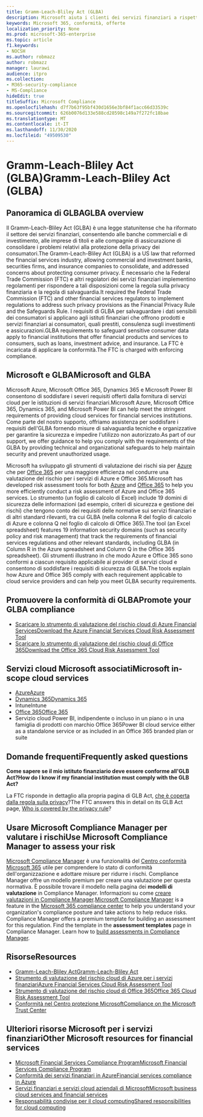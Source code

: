 ```yaml
---
title: Gramm-Leach-Bliley Act (GLBA)
description: Microsoft aiuta i clienti dei servizi finanziari a rispettare i requisiti di sicurezza e privacy del Gramm-Leach-Bliley Act (GLBA).
keywords: Microsoft 365, conformità, offerte
localization_priority: None
ms.prod: microsoft-365-enterprise
ms.topic: article
f1.keywords:
- NOCSH
ms.author: robmazz
author: robmazz
manager: laurawi
audience: itpro
ms.collection:
- M365-security-compliance
- MS-Compliance
hideEdit: true
titleSuffix: Microsoft Compliance
ms.openlocfilehash: d7f7b63f95bf430d1656e3bf84f1acc66d33539c
ms.sourcegitcommit: 626b0076d133e588cd28598c149a7f272fc18bae
ms.translationtype: MT
ms.contentlocale: it-IT
ms.lasthandoff: 11/30/2020
ms.locfileid: "49509530"
---
```

# <a name="gramm-leach-bliley-act-glba"></a><span data-ttu-id="afa6e-104">Gramm-Leach-Bliley Act (GLBA)</span><span class="sxs-lookup"><span data-stu-id="afa6e-104">Gramm-Leach-Bliley Act (GLBA)</span></span>

## <a name="glba-overview"></a><span data-ttu-id="afa6e-105">Panoramica di GLBA</span><span class="sxs-lookup"><span data-stu-id="afa6e-105">GLBA overview</span></span>

<span data-ttu-id="afa6e-106">Il Gramm-Leach-Bliley Act (GLBA) è una legge statunitense che ha riformato il settore dei servizi finanziari, consentendo alle banche commerciali e di investimento, alle imprese di titoli e alle compagnie di assicurazione di consolidare i problemi relativi alla protezione della privacy dei consumatori.</span><span class="sxs-lookup"><span data-stu-id="afa6e-106">The Gramm-Leach-Bliley Act (GLBA) is a US law that reformed the financial services industry, allowing commercial and investment banks, securities firms, and insurance companies to consolidate, and addressed concerns about protecting consumer privacy.</span></span> <span data-ttu-id="afa6e-107">È necessario che la Federal Trade Commission (FTC) e altri regolatori dei servizi finanziari implementino regolamenti per rispondere a tali disposizioni come la regola sulla privacy finanziaria e la regola di salvaguardia.</span><span class="sxs-lookup"><span data-stu-id="afa6e-107">It required the Federal Trade Commission (FTC) and other financial services regulators to implement regulations to address such privacy provisions as the Financial Privacy Rule and the Safeguards Rule.</span></span> <span data-ttu-id="afa6e-108">I requisiti di GLBA per salvaguardare i dati sensibili dei consumatori si applicano agli istituti finanziari che offrono prodotti e servizi finanziari ai consumatori, quali prestiti, consulenza sugli investimenti e assicurazioni.</span><span class="sxs-lookup"><span data-stu-id="afa6e-108">GLBA requirements to safeguard sensitive consumer data apply to financial institutions that offer financial products and services to consumers, such as loans, investment advice, and insurance.</span></span> <span data-ttu-id="afa6e-109">La FTC è incaricata di applicare la conformità.</span><span class="sxs-lookup"><span data-stu-id="afa6e-109">The FTC is charged with enforcing compliance.</span></span>

## <a name="microsoft-and-glba"></a><span data-ttu-id="afa6e-110">Microsoft e GLBA</span><span class="sxs-lookup"><span data-stu-id="afa6e-110">Microsoft and GLBA</span></span>

<span data-ttu-id="afa6e-111">Microsoft Azure, Microsoft Office 365, Dynamics 365 e Microsoft Power BI consentono di soddisfare i severi requisiti offerti dalla fornitura di servizi cloud per le istituzioni di servizi finanziari.</span><span class="sxs-lookup"><span data-stu-id="afa6e-111">Microsoft Azure, Microsoft Office 365, Dynamics 365, and Microsoft Power BI can help meet the stringent requirements of providing cloud services for financial services institutions.</span></span> <span data-ttu-id="afa6e-112">Come parte del nostro supporto, offriamo assistenza per soddisfare i requisiti dell'GLBA fornendo misure di salvaguardia tecniche e organizzative per garantire la sicurezza e impedire l'utilizzo non autorizzato.</span><span class="sxs-lookup"><span data-stu-id="afa6e-112">As part of our support, we offer guidance to help you comply with the requirements of the GLBA by providing technical and organizational safeguards to help maintain security and prevent unauthorized usage.</span></span>

<span data-ttu-id="afa6e-113">Microsoft ha sviluppato gli strumenti di valutazione dei rischi sia per [Azure](https://servicetrust.microsoft.com/ViewPage/TrustDocuments?command=Download&downloadType=Document&downloadId=6b218946-c235-4234-9beb-d557e39a3f44&docTab=6d000410-c9e9-11e7-9a91-892aae8839ad_Compliance_Guides) che per [Office 365](https://servicetrust.microsoft.com/ViewPage/TrustDocuments?command=Download&downloadType=Document&downloadId=55702ffd-c35a-4619-8722-ab71c0c02002&docTab=6d000410-c9e9-11e7-9a91-892aae8839ad_Compliance_Guides) per una maggiore efficienza nel condurre una valutazione del rischio per i servizi di Azure e Office 365.</span><span class="sxs-lookup"><span data-stu-id="afa6e-113">Microsoft has developed risk assessment tools for both [Azure](https://servicetrust.microsoft.com/ViewPage/TrustDocuments?command=Download&downloadType=Document&downloadId=6b218946-c235-4234-9beb-d557e39a3f44&docTab=6d000410-c9e9-11e7-9a91-892aae8839ad_Compliance_Guides) and [Office 365](https://servicetrust.microsoft.com/ViewPage/TrustDocuments?command=Download&downloadType=Document&downloadId=55702ffd-c35a-4619-8722-ab71c0c02002&docTab=6d000410-c9e9-11e7-9a91-892aae8839ad_Compliance_Guides) to help you more efficiently conduct a risk assessment of Azure and Office 365 services.</span></span> <span data-ttu-id="afa6e-114">Lo strumento (un foglio di calcolo di Excel) include 19 domini di sicurezza delle informazioni (ad esempio, criteri di sicurezza e gestione dei rischi) che tengono conto dei requisiti delle normative sui servizi finanziari e di altri standard rilevanti, tra cui GLBA (nella colonna R del foglio di calcolo di Azure e colonna Q nel foglio di calcolo di Office 365).</span><span class="sxs-lookup"><span data-stu-id="afa6e-114">The tool (an Excel spreadsheet) features 19 information security domains (such as security policy and risk management) that track the requirements of financial services regulations and other relevant standards, including GLBA (in Column R in the Azure spreadsheet and Column Q in the Office 365 spreadsheet).</span></span> <span data-ttu-id="afa6e-115">Gli strumenti illustrano in che modo Azure e Office 365 sono conformi a ciascun requisito applicabile ai provider di servizi cloud e consentono di soddisfare i requisiti di sicurezza di GLBA.</span><span class="sxs-lookup"><span data-stu-id="afa6e-115">The tools explain how Azure and Office 365 comply with each requirement applicable to cloud service providers and can help you meet GLBA security requirements.</span></span>

## <a name="promote-your-glba-compliance"></a><span data-ttu-id="afa6e-116">Promuovere la conformità di GLBA</span><span class="sxs-lookup"><span data-stu-id="afa6e-116">Promote your GLBA compliance</span></span>

- [<span data-ttu-id="afa6e-117">Scaricare lo strumento di valutazione del rischio cloud di Azure Financial Services</span><span class="sxs-lookup"><span data-stu-id="afa6e-117">Download the Azure Financial Services Cloud Risk Assessment Tool</span></span>](https://servicetrust.microsoft.com/ViewPage/TrustDocuments?command=Download&downloadType=Document&downloadId=6b218946-c235-4234-9beb-d557e39a3f44&docTab=6d000410-c9e9-11e7-9a91-892aae8839ad_Compliance_Guides)
- [<span data-ttu-id="afa6e-118">Scaricare lo strumento di valutazione del rischio cloud di Office 365</span><span class="sxs-lookup"><span data-stu-id="afa6e-118">Download the Office 365 Cloud Risk Assessment Tool</span></span>](https://servicetrust.microsoft.com/ViewPage/TrustDocuments?command=Download&downloadType=Document&downloadId=55702ffd-c35a-4619-8722-ab71c0c02002&docTab=6d000410-c9e9-11e7-9a91-892aae8839ad_Compliance_Guides)

## <a name="microsoft-in-scope-cloud-services"></a><span data-ttu-id="afa6e-119">Servizi cloud Microsoft associati</span><span class="sxs-lookup"><span data-stu-id="afa6e-119">Microsoft in-scope cloud services</span></span>

- [<span data-ttu-id="afa6e-120">Azure</span><span class="sxs-lookup"><span data-stu-id="afa6e-120">Azure</span></span>](https://aka.ms/AzureCompliance)
- [<span data-ttu-id="afa6e-121">Dynamics 365</span><span class="sxs-lookup"><span data-stu-id="afa6e-121">Dynamics 365</span></span>](https://aka.ms/d365-compliance-list)
- <span data-ttu-id="afa6e-122">Intune</span><span class="sxs-lookup"><span data-stu-id="afa6e-122">Intune</span></span>
- [<span data-ttu-id="afa6e-123">Office 365</span><span class="sxs-lookup"><span data-stu-id="afa6e-123">Office 365</span></span>](https://go.microsoft.com/fwlink/p/?LinkID=2077751)
- <span data-ttu-id="afa6e-124">Servizio cloud Power BI, indipendente o incluso in un piano o in una famiglia di prodotti con marchio Office 365</span><span class="sxs-lookup"><span data-stu-id="afa6e-124">Power BI cloud service either as a standalone service or as included in an Office 365 branded plan or suite</span></span>

## <a name="frequently-asked-questions"></a><span data-ttu-id="afa6e-125">Domande frequenti</span><span class="sxs-lookup"><span data-stu-id="afa6e-125">Frequently asked questions</span></span>

<span data-ttu-id="afa6e-126">**Come sapere se il mio istituto finanziario deve essere conforme all'GLB Act?**</span><span class="sxs-lookup"><span data-stu-id="afa6e-126">**How do I know if my financial institution must comply with the GLB Act?**</span></span>

<span data-ttu-id="afa6e-127">La FTC risponde in dettaglio alla propria pagina di GLB Act, [che è coperta dalla regola sulla privacy](https://www.ftc.gov/tips-advice/business-center/guidance/how-comply-privacy-consumer-financial-information-rule-gramm#whois)?</span><span class="sxs-lookup"><span data-stu-id="afa6e-127">The FTC answers this in detail on its GLB Act page, [Who is covered by the privacy rule](https://www.ftc.gov/tips-advice/business-center/guidance/how-comply-privacy-consumer-financial-information-rule-gramm#whois)?</span></span>

## <a name="use-microsoft-compliance-manager-to-assess-your-risk"></a><span data-ttu-id="afa6e-128">Usare Microsoft Compliance Manager per valutare i rischi</span><span class="sxs-lookup"><span data-stu-id="afa6e-128">Use Microsoft Compliance Manager to assess your risk</span></span>

<span data-ttu-id="afa6e-p104">[Microsoft Compliance Manager](https://docs.microsoft.com/microsoft-365/compliance/compliance-manager) è una funzionalità del [Centro conformità Microsoft 365](https://docs.microsoft.com/microsoft-365/compliance/microsoft-365-compliance-center) utile per comprendere lo stato di conformità dell'organizzazione e adottare misure per ridurre i rischi. Compliance Manager offre un modello premium per creare una valutazione per questa normativa. È possibile trovare il modello nella pagina dei **modelli di valutazione** in Compliance Manager. Informazioni su come [creare valutazioni in Compliance Manager](https://docs.microsoft.com/microsoft-365/compliance/compliance-manager-assessments).</span><span class="sxs-lookup"><span data-stu-id="afa6e-p104">[Microsoft Compliance Manager](https://docs.microsoft.com/microsoft-365/compliance/compliance-manager) is a feature in the [Microsoft 365 compliance center](https://docs.microsoft.com/microsoft-365/compliance/microsoft-365-compliance-center) to help you understand your organization's compliance posture and take actions to help reduce risks. Compliance Manager offers a premium template for building an assessment for this regulation. Find the template in the **assessment templates** page in Compliance Manager. Learn how to [build assessments in Compliance Manager](https://docs.microsoft.com/microsoft-365/compliance/compliance-manager-assessments).</span></span>

## <a name="resources"></a><span data-ttu-id="afa6e-133">Risorse</span><span class="sxs-lookup"><span data-stu-id="afa6e-133">Resources</span></span>

- [<span data-ttu-id="afa6e-134">Gramm-Leach-Bliley Act</span><span class="sxs-lookup"><span data-stu-id="afa6e-134">Gramm-Leach-Bliley Act</span></span>](https://www.ftc.gov/tips-advice/business-center/privacy-and-security/gramm-leach-bliley-act)
- [<span data-ttu-id="afa6e-135">Strumento di valutazione del rischio cloud di Azure per i servizi finanziari</span><span class="sxs-lookup"><span data-stu-id="afa6e-135">Azure Financial Services Cloud Risk Assessment Tool</span></span>](https://servicetrust.microsoft.com/ViewPage/TrustDocuments?command=Download&downloadType=Document&downloadId=6b218946-c235-4234-9beb-d557e39a3f44&docTab=6d000410-c9e9-11e7-9a91-892aae8839ad_Compliance_Guides)
- [<span data-ttu-id="afa6e-136">Strumento di valutazione del rischio cloud di Office 365</span><span class="sxs-lookup"><span data-stu-id="afa6e-136">Office 365 Cloud Risk Assessment Tool</span></span>](https://servicetrust.microsoft.com/ViewPage/TrustDocuments?command=Download&downloadType=Document&downloadId=55702ffd-c35a-4619-8722-ab71c0c02002&docTab=6d000410-c9e9-11e7-9a91-892aae8839ad_Compliance_Guides)
- [<span data-ttu-id="afa6e-137">Conformità nel Centro protezione Microsoft</span><span class="sxs-lookup"><span data-stu-id="afa6e-137">Compliance on the Microsoft Trust Center</span></span>](https://www.microsoft.com/trust-center/compliance/compliance-overview)

## <a name="other-microsoft-resources-for-financial-services"></a><span data-ttu-id="afa6e-138">Ulteriori risorse Microsoft per i servizi finanziari</span><span class="sxs-lookup"><span data-stu-id="afa6e-138">Other Microsoft resources for financial services</span></span>

- [<span data-ttu-id="afa6e-139">Microsoft Financial Services Compliance Program</span><span class="sxs-lookup"><span data-stu-id="afa6e-139">Microsoft Financial Services Compliance Program</span></span>](https://www.microsoft.com/download/details.aspx?id=55332)
- [<span data-ttu-id="afa6e-140">Conformità dei servizi finanziari in Azure</span><span class="sxs-lookup"><span data-stu-id="afa6e-140">Financial services compliance in Azure</span></span>](https://azure.microsoft.com/resources/videos/azurecon-2015-financial-services-compliance-in-azure/)
- [<span data-ttu-id="afa6e-141">Servizi finanziari e servizi cloud aziendali di Microsoft</span><span class="sxs-lookup"><span data-stu-id="afa6e-141">Microsoft business cloud services and financial services</span></span>](https://www.microsoft.com/trustcenter/cloudservices/financialservices)
- [<span data-ttu-id="afa6e-142">Responsabilità condivise per il cloud computing</span><span class="sxs-lookup"><span data-stu-id="afa6e-142">Shared responsibilities for cloud computing</span></span>](https://aka.ms/sharedresponsibility)
